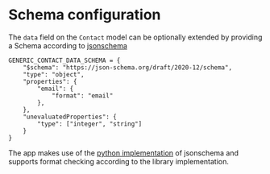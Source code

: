 # Schema configuration

The `data` field on the `Contact` model can be optionally extended by providing a Schema according to
[jsonschema](https://json-schema.org/)

```
GENERIC_CONTACT_DATA_SCHEMA = {
    "$schema": "https://json-schema.org/draft/2020-12/schema",
    "type": "object",
    "properties": {
        "email": {
            "format": "email"
        },
    },
    "unevaluatedProperties": {
        "type": ["integer", "string"]
    }
}
```

The app makes use of the [python implementation](https://python-jsonschema.readthedocs.io/en/stable/) of jsonschema
and supports format checking according to the library implementation.
